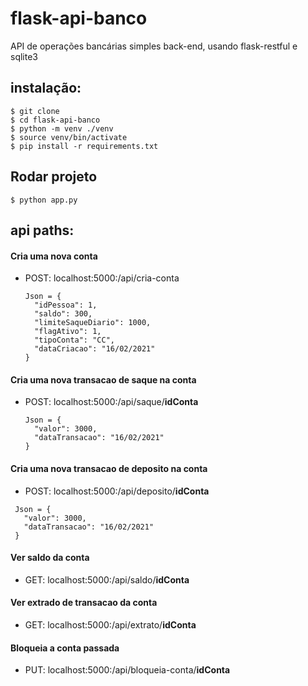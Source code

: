 # flask-api-banco
API de operações bancárias simples back-end, usando flask-restful e sqlite3

## instalação:

````
$ git clone
$ cd flask-api-banco
$ python -m venv ./venv
$ source venv/bin/activate
$ pip install -r requirements.txt
````

## Rodar projeto
```` 
$ python app.py
````

## api paths:
 
#### Cria uma nova conta
 
- POST: localhost:5000:/api/cria-conta
 
  ````
  Json = {
    "idPessoa": 1,
    "saldo": 300,
    "limiteSaqueDiario": 1000,
    "flagAtivo": 1,
    "tipoConta": "CC",
    "dataCriacao": "16/02/2021"
  }
  ````
  
#### Cria uma nova transacao de saque na conta

- POST: localhost:5000:/api/saque/**idConta**
  ````
  Json = {
    "valor": 3000,
    "dataTransacao": "16/02/2021"
  }
  ````
  
#### Cria uma nova transacao de deposito na conta

- POST: localhost:5000:/api/deposito/**idConta**

 ````
  Json = {
    "valor": 3000,
    "dataTransacao": "16/02/2021"
  }
  ````

#### Ver saldo da conta

- GET: localhost:5000:/api/saldo/**idConta**

#### Ver extrado de transacao da conta

- GET: localhost:5000:/api/extrato/**idConta**

#### Bloqueia a conta passada

- PUT: localhost:5000:/api/bloqueia-conta/**idConta**
